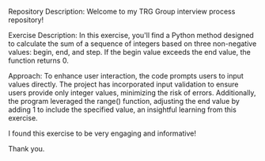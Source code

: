 Repository Description:
Welcome to my TRG Group interview process repository!

Exercise Description:
In this exercise, you'll find a Python method designed to calculate the sum of a sequence of integers based on three non-negative values: begin, end, and step. If the begin value exceeds the end value, the function returns 0.

Approach:
To enhance user interaction, the code prompts users to input values directly. The project has incorporated input validation to ensure users provide only integer values, minimizing the risk of errors. Additionally, the program leveraged the range() function, adjusting the end value by adding 1 to include the specified value, an insightful learning from this exercise.

I found this exercise to be very engaging and informative!

Thank you.
